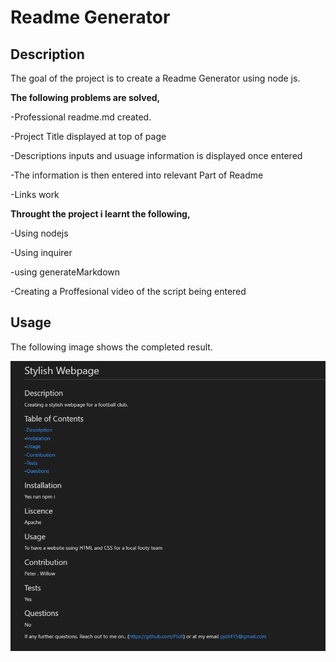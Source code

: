 # Readme Generator

## Description 
The goal of the project is to create a Readme Generator using node js.  

**The following problems are solved,**

-Professional readme.md created.

-Project Title displayed at top of page

-Descriptions inputs and usuage information is displayed once entered

-The information is then entered into relevant Part of Readme

-Links work

**Throught the project i learnt the following,**

-Using nodejs

-Using inquirer

-using generateMarkdown

-Creating a Proffesional video of the script being entered


## Usage 
The following image shows the completed result.




![alt text](/Readme_Result.png)